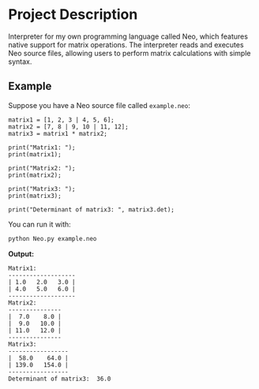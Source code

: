 # Project Description

Interpreter for my own programming language called Neo, which features native support for matrix operations.
The interpreter reads and executes Neo source files, allowing users to perform matrix calculations with simple syntax.

## Example

Suppose you have a Neo source file called `example.neo`:

```neo
matrix1 = [1, 2, 3 | 4, 5, 6];
matrix2 = [7, 8 | 9, 10 | 11, 12];
matrix3 = matrix1 * matrix2;

print("Matrix1: ");
print(matrix1);

print("Matrix2: ");
print(matrix2);

print("Matrix3: ");
print(matrix3);

print("Determinant of matrix3: ", matrix3.det);
```

You can run it with:

```bash
python Neo.py example.neo
```

**Output:**
```
Matrix1: 
-------------------
| 1.0   2.0   3.0 |
| 4.0   5.0   6.0 |
-------------------
Matrix2:
---------------
|  7.0    8.0 |
|  9.0   10.0 |
| 11.0   12.0 |
---------------
Matrix3:
-----------------
|  58.0    64.0 |
| 139.0   154.0 |
-----------------
Determinant of matrix3:  36.0
```